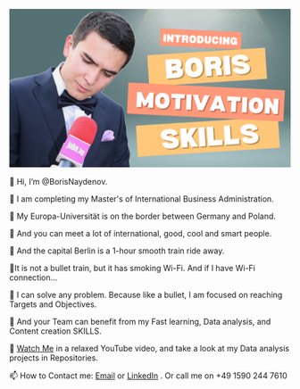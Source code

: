 

[![About me: skills and motivation](https://github.com/BorisNaydenov/BorisNaydenov/blob/main/Can%20you%20introduce%20yourself.png)](https://youtu.be/Za_QAHPWQnw?si=tH9PpevlxNYDtxPT)

👋 Hi, I’m @BorisNaydenov.   
 
 :school_satchel: I am completing my Master's of International Business Administration.   
 
 :school_satchel: My Europa-Universität is on the border between Germany and Poland.   
   
 :bear: And you can meet a lot of international, good, cool and smart people.     
 
 :bear: And the capital Berlin is a 1-hour smooth train ride away. 
 
 :steam_locomotive:It is not a bullet train, but it has smoking Wi-Fi. And if I have Wi-Fi connection...   

:briefcase: I can solve any problem. Because like a bullet, I am focused on reaching Targets and Objectives.


:briefcase:  And your Team can benefit from my Fast learning, Data analysis, and Content creation SKILLS.  


 👀 [Watch Me](https://youtu.be/Za_QAHPWQnw?si=tH9PpevlxNYDtxPT) in а relaxed YouTube video, and take a look at my Data analysis projects in Repositories.

📫 How to Contact me: <a href="mailto:borissnaydenov@gmail.com">Email</a> or <a href="https://www.linkedin.com/in/boris-naydenov/">LinkedIn</a> . Or call me on +49 1590 244 7610

  


  






<!---
BorisNaydenov/BorisNaydenov is a ✨ special ✨ repository because its `README.md` (this file) appears on your GitHub profile.
You can click the Preview link to take a look at your changes.
--->
